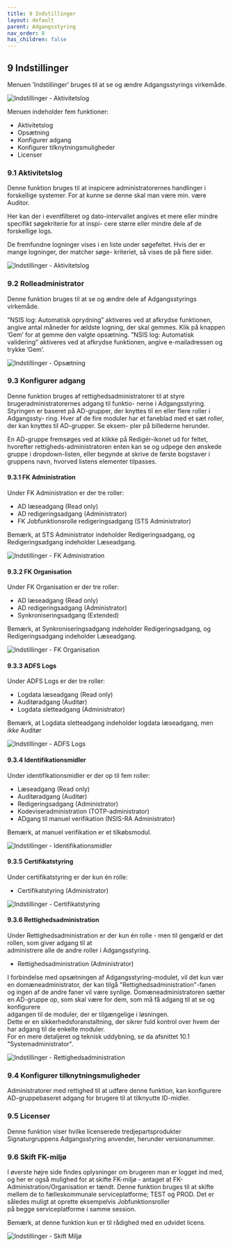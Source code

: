 ```yaml
---
title: 9 Indstillinger
layout: default
parent: Adgangsstyring
nav_order: 8
has_children: false
---
```


## 9 Indstillinger

Menuen ’Indstillinger’ bruges til at se og ændre Adgangsstyrings virkemåde.

![Indstillinger - Aktivitetslog](Billedmateriale\IndstillingerOversigt.png)

Menuen indeholder fem funktioner:

* Aktivitetslog
* Opsætning
* Konfigurer adgang
* Konfigurer tilknytningsmuligheder
* Licenser

### 9.1 Aktivitetslog
Denne funktion bruges til at inspicere administratorernes handlinger i forskellige systemer. For at kunne se
denne skal man være min. være Auditor.

Her kan der i eventfilteret og dato-intervallet angives et mere eller mindre specifikt søgekriterie for at inspi-
cere større eller mindre dele af de forskellige logs.

De fremfundne logninger vises i en liste under søgefeltet. Hvis der er mange logninger, der matcher søge-
kriteriet, så vises de på flere sider.

![Indstillinger - Aktivitetslog](Billedmateriale\IndstillingerAktivitetslog.png)

### 9.2 Rolleadministrator

Denne funktion bruges til at se og ændre dele af Adgangsstyrings virkemåde.

”NSIS log: Automatisk oprydning” aktiveres ved at afkrydse funktionen, angive antal måneder for ældste
logning, der skal gemmes. Klik på knappen ’Gem’ for at gemme den valgte opsætning.
”NSIS log: Automatisk validering” aktiveres ved at afkrydse funktionen, angive e-mailadressen og trykke
’Gem’.

![Indstillinger - Opsætning](Billedmateriale\IndstillingerOpsætning.png)

### 9.3 Konfigurer adgang

Denne funktion bruges af rettighedsadministratorer til at styre brugeradministratorernes adgang til funktio-
nerne i Adgangsstyring. Styringen er baseret på AD-grupper, der knyttes til en eller flere roller i Adgangssty-
ring. Hver af de fire moduler har et faneblad med et sæt roller, der kan knyttes til AD-grupper. Se eksem-
pler på billederne herunder.

En AD-gruppe fremsøges ved at klikke på Redigér-ikonet ud for feltet, hvorefter rettigheds-administratoren
enten kan se og udpege den ønskede gruppe i dropdown-listen, eller begynde at skrive de første bogstaver
i gruppens navn, hvorved listens elementer tilpasses.

#### 9.3.1 FK Administration
Under FK Administration er der tre roller:
* AD læseadgang (Read only)
* AD redigeringsadgang (Administrator)
* FK Jobfunktionsrolle redigeringsadgang (STS Administrator)

Bemærk, at STS Administrator indeholder Redigeringsadgang, og Redigeringsadgang indeholder Læseadgang.

![Indstillinger - FK Administration](Billedmateriale\KonfigurerAdgangFKadministration.png)

#### 9.3.2 FK Organisation

Under FK Organisation er der tre roller:
* AD læseadgang (Read only)
* AD redigeringsadgang (Administrator)
* Synkroniseringsadgang (Extended)

Bemærk, at Synkroniseringsadgang indeholder Redigeringsadgang, og Redigeringsadgang indeholder Læseadgang.

![Indstillinger - FK Organisation](Billedmateriale\KonfigurerAdgangFKOrganisation.png)

#### 9.3.3 ADFS Logs
Under ADFS Logs er der tre roller:
* Logdata læseadgang (Read only)
* Auditøradgang (Auditør)
* Logdata sletteadgang (Administrator)

Bemærk, at Logdata sletteadgang indeholder logdata læseadgang, men _ikke_ Auditør

![Indstillinger - ADFS Logs](Billedmateriale\KonfigurerAdgangADFSLogs.png)

#### 9.3.4 Identifikationsmidler
Under identifikationsmidler er der op til fem roller:
* Læseadgang (Read only)
* Auditøradgang (Auditør)
* Redigeringsadgang (Administrator)
* Kodeviseradministration (TOTP-administrator)
* ADgang til manuel verifikation (NSIS-RA Administrator)

Bemærk, at manuel verifikation er et tilkøbsmodul. 

![Indstillinger - Identifikationsmidler](Billedmateriale\KonfigurerAdgangIdentifikationsmidler.png)

#### 9.3.5 Certifikatstyring
Under certifikatstyring er der kun én rolle:
* Certifikatstyring (Administrator)

![Indstillinger - Certifikatstyring](Billedmateriale\KonfigurerAdgangCertifikatstyring.png)

#### 9.3.6 Rettighedsadministration
Under Rettighedsadministration er der kun én rolle - men til gengæld er det rollen, som giver adgang til at\
administrere alle de andre roller i Adgangsstyring.
* Rettighedsadministration  (Administrator)

I forbindelse med opsætningen af Adgangsstyring-modulet, vil det kun vær en domæneadministrator, der kan tilgå "Rettighedsadministration"-fanen\
og ingen af de andre faner vil være synlige. Domæneadministratoren sætter en AD-gruppe op, som skal være for dem, som må få adgang til at se og konfigurere\
adgangen til de moduler, der er tilgængelige i løsningen.\
Dette er en sikkerhedsforanstaltning, der sikrer fuld kontrol over hvem der har adgang til de enkelte moduler.\
For en mere detaljeret og teknisk uddybning, se da afsnittet 10.1 "Systemadministrator".

![Indstillinger - Rettighedsadministration](Billedmateriale\KonfigurerAdgangRettighedsadministration.png)

### 9.4 Konfigurer tilknytningsmuligheder
Administratorer med rettighed til at udføre denne funktion, kan konfigurere AD-gruppebaseret adgang for brugere til at tilknyutte ID-midler.

### 9.5 Licenser
Denne funktion viser hvilke licenserede tredjepartsprodukter Signaturgruppens Adgangsstyring anvender, herunder versionsnummer.

### 9.6 Skift FK-miljø
I øverste højre side findes oplysninger om brugeren man er logget ind med, og her er også mulighed for at skifte FK-miljø - antaget at FK-Administration/Organisation er tændt.
Denne funktion bruges til at skifte mellem de to fælleskommunale serviceplatforme; TEST og PROD. Det er således muligt at oprette eksempelvis Jobfunktionsroller\
på begge serviceplatforme i samme session. 

Bemærk, at denne funktion kun er til rådighed med en udvidet licens. 

![Indstillinger - Skift Miljø](Billedmateriale\IndstillingerSkiftmiljø.png)